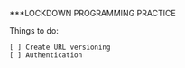 ***LOCKDOWN PROGRAMMING PRACTICE

Things to do:
    
    [ ] Create URL versioning
    [ ] Authentication
